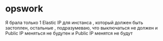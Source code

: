 # opswork

Я брала только 1 Elastic IP  для инстанса , который должен быть застоплен, остальные , подразумеваю, что выключаться не должен и Public IP меняться не будутен и Public IP менятся не будут
